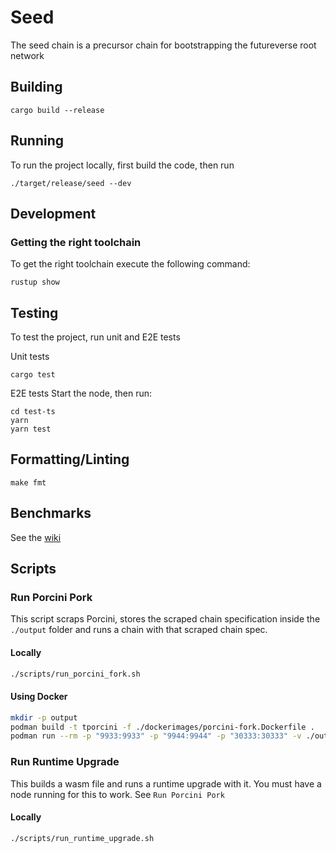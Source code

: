 # Seed

The seed chain is a precursor chain for bootstrapping the futureverse root network

## Building
```
cargo build --release
```

## Running
To run the project locally, first build the code, then run
```shell
./target/release/seed --dev
```

## Development

### Getting the right toolchain
To get the right toolchain execute the following command:
```shell
rustup show
```

## Testing
To test the project, run unit and E2E tests

Unit tests
```shell 
cargo test
```
E2E tests
Start the node, then run:

```shell
cd test-ts
yarn
yarn test
```

## Formatting/Linting
```
make fmt
```

## Benchmarks
See the [wiki](https://github.com/futureversecom/seed/wiki/How-to-benchmark)


## Scripts
### Run Porcini Pork
This script scraps Porcini, stores the scraped chain specification inside the `./output` folder and runs a chain with that scraped chain spec.

#### Locally
```bash
./scripts/run_porcini_fork.sh
```
#### Using Docker
```bash
mkdir -p output
podman build -t tporcini -f ./dockerimages/porcini-fork.Dockerfile .
podman run --rm -p "9933:9933" -p "9944:9944" -p "30333:30333" -v ./output:/output -t tporcini
```

### Run Runtime Upgrade
This builds a wasm file and runs a runtime upgrade with it. You must have a node running for this to work. See `Run Porcini Pork`

#### Locally
```bash
./scripts/run_runtime_upgrade.sh
```